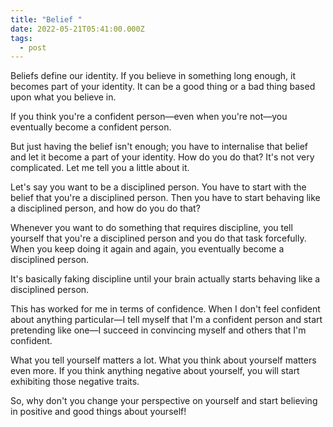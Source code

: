 ```yaml
---
title: "Belief "
date: 2022-05-21T05:41:00.000Z
tags:
  - post
---
```





Beliefs define our identity. If you believe in something long enough, it becomes part of your identity. It can be a good thing or a bad thing based upon what you believe in.



If you think you're a confident person—even when you're not—you eventually become a confident person.



But just having the belief isn't enough; you have to internalise that belief and let it become a part of your identity. How do you do that? It's not very complicated. Let me tell you a little about it.



Let's say you want to be a disciplined person. You have to start with the belief that you're a disciplined person. Then you have to start behaving like a disciplined person, and how do you do that?



Whenever you want to do something that requires discipline, you tell yourself that you're a disciplined person and you do that task forcefully. When you keep doing it again and again, you eventually become a disciplined person.



It's basically faking discipline until your brain actually starts behaving like a disciplined person.



This has worked for me in terms of confidence. When I don't feel confident about anything particular—I tell myself that I'm a confident person and start pretending like one—I succeed in convincing myself and others that I'm confident.



What you tell yourself matters a lot. What you think about yourself matters even more. If you think anything negative about yourself, you will start exhibiting those negative traits.



So, why don't you change your perspective on yourself and start believing in positive and good things about yourself!
